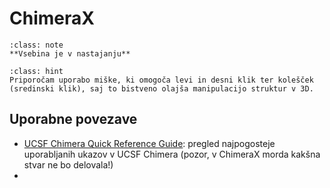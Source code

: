 # ChimeraX

```{admonition} Opomba
:class: note
**Vsebina je v nastajanju**
```

```{admonition} Miška
:class: hint
Priporočam uporabo miške, ki omogoča levi in desni klik ter kolešček (sredinski klik), saj to bistveno olajša manipulacijo struktur v 3D.
```

## Uporabne povezave
- [UCSF Chimera Quick Reference Guide](https://www.cgl.ucsf.edu/chimera/current/docs/UsersGuide/quickref.pdf): pregled najpogosteje uporabljanih ukazov v UCSF Chimera (pozor, v ChimeraX morda kakšna stvar ne bo delovala!)
- 
